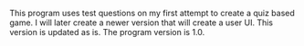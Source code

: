 This program uses test questions on my first attempt to create a quiz based game.  I will later create a newer version that will create a user UI.  This version is updated as is.  The program version is 1.0.
